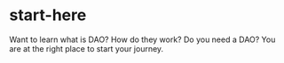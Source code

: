 # start-here
Want to learn what is DAO? How do they work? Do you need a DAO? You are at the right place to start your journey.
